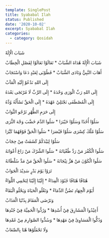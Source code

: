```yaml
---
template: SinglePost
title: Syababal Ilah
status: Published
date: '2020-10-02'
excerpt: Syababal Ilah
categories:
  - category: Qosidah
---
```


شَبَابَ الْإِلَهْ

شَبَابَ الْإِلَهْ هُدَاةَ الشَّبَابْ * تَعَالَوْا تَعَالَوْا لِفَصْلِ الْخِطَابْ  
أَهَابَ النَّبِيُّ وَنَادَى الشَّبَابْ * فَطُوْبَى لِعَبْدٍ دَعَا وَاسْتَجَابْ  
إِلَى اللهِ نَدْعُوْ إِلَيْهِ الْمَآبْ  
إِلَى اللهِ رَبِّ الْوَرَى وَحْدَهُ * إِلَى الرَّبِّ لَا مُرْتَجَى بَعْدَهُ  
إِلَى الْمُصْطَفَى نَجْتَلِيْ عَهْدَهُ * إِلَى الْحَقِّ نَسْأَلُهُ وُدَّهُ  
إِلَى حَرَمِ الطُّهْرِ نَرْجُو الثَّوَابْ  
سَلُوْا أُحُدًا وَسَلُوْا خَيْبَرَا * سَلُوا الدَّمَ خَضَّبَ وَجْهَ الثَّرَى

سَلُوْا مُلْكَ كِسْرَى سَلُوْا قَيْصَرَا * سَلُوا الْحَقَّ فَوْقَهُمَا كَبَّرَا

سَلُوْا لِبَيْدَكُمْ كَشَفَتْ مِنْ حِجَابْ

سَلُوا الْكُفْرَ مَنْ رَدَّ طُغْيَانَهُ * سَلُوا الشِّرْكَ مَنْ رَاعَ أَعْوَانَهُ

سَلُوا الْكَوْنَ مَنْ هَزَّ تِيْجَانَهُ * سَلُوا الْحَقَّ مَنْ مَدَّ سُلْطَانَهُ

تَرَوْا يَوْمَ بَدْرٍ سَدِيْدَ الْجَوَابْ

هُتَافًا هُتَافًا جُنُوْدَ الْفِدَاءْ * إِلَيْنَا إِلَيْنَا لِنَحْمِي اللِّوَاءْ

أَيَوْمَ الْجِهَادِ تَضُنُّ الدِّمَاءْ * وَتَغْلُو الْحَيَاةَ وَيَحْلُو الْبَقَاءْ

وَنَرْضَى الْمَقَامْ بِدُنْيَا الْعَذَابْ

أَعِيْدُوا الْمَشَارِقَ فِيْ أُسْدِهَا * وَرُدُّوا الْحَمِيَّةَ فِيْ جُنْدِهَا

وَدُكُّوا الْمَسَاوِئَ فِيْ مَهْدِهَا * وَسُدُّوا الصَّوَارِمَ مِنْ غَمْدِهَا

وَلَا تَحْفَلُوْهَا هُنَا بِالصِّعَابْ

